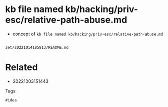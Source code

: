 # kb file named kb/hacking/priv-esc/relative-path-abuse.md

- concept of `kb file named kb/hacking/priv-esc/relative-path-abuse.md`

```
```

` zet/20221014185813/README.md `

# Related

- 20221003151443

Tags:

    #idea
